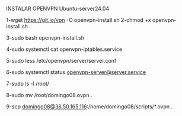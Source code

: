 INSTALAR OPENVPN Ubuntu-server24.04

1-wget https://git.io/vpn -O openvpn-install.sh
2-chmod +x openvpn-install.sh 

3-sudo bash openvpn-install.sh 

4-sudo systemctl cat openvpn-iptables.service

5-sudo less /etc/openvpn/server/server.conf

6-sudo systemctl status openvpn-server@server.service 

7-sudo ls -l /root/

8-sudo mv /root/domingo08.ovpn .

9-scp domingo08@38.50.165.116:/home/domingo08/scripts/*.ovpn .

